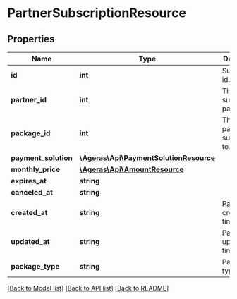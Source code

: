 # PartnerSubscriptionResource

## Properties
Name | Type | Description | Notes
------------ | ------------- | ------------- | -------------
**id** | **int** | Subscription id. | [optional] 
**partner_id** | **int** | The subscribed partner id. | [optional] 
**package_id** | **int** | The package subscribed to. | [optional] 
**payment_solution** | [**\Ageras\Api\PaymentSolutionResource**](PaymentSolutionResource.md) |  | [optional] 
**monthly_price** | [**\Ageras\Api\AmountResource**](AmountResource.md) |  | [optional] 
**expires_at** | **string** |  | [optional] 
**canceled_at** | **string** |  | [optional] 
**created_at** | **string** | Package created at time stamp. | [optional] 
**updated_at** | **string** | Package update at time stamp. | [optional] 
**package_type** | **string** | Package type | [optional] 

[[Back to Model list]](../README.md#documentation-for-models) [[Back to API list]](../README.md#documentation-for-api-endpoints) [[Back to README]](../README.md)


